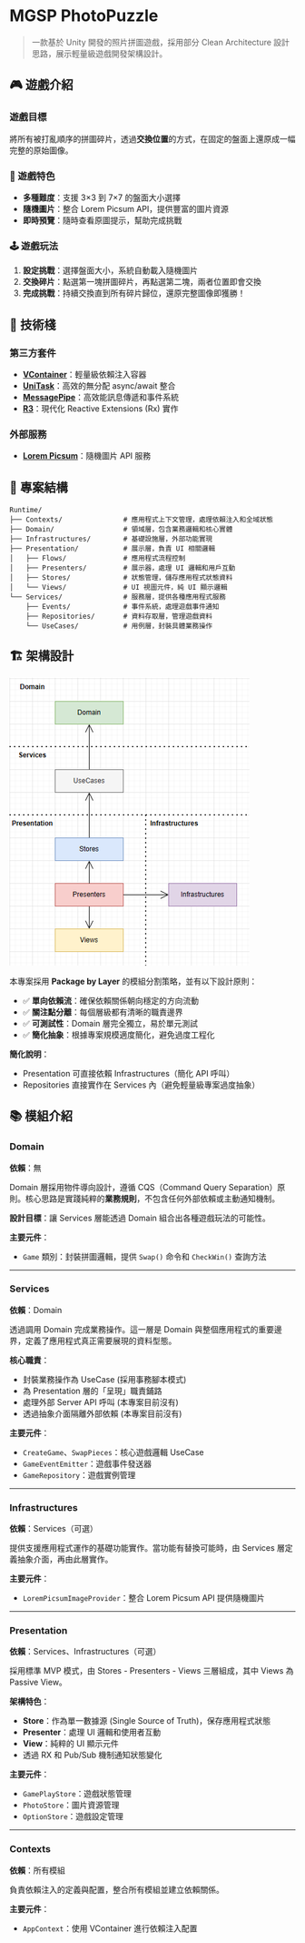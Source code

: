 # MGSP PhotoPuzzle

> 一款基於 Unity 開發的照片拼圖遊戲，採用部分 Clean Architecture 設計思路，展示輕量級遊戲開發架構設計。

## 🎮 遊戲介紹

### 遊戲目標

將所有被打亂順序的拼圖碎片，透過**交換位置**的方式，在固定的盤面上還原成一幅完整的原始圖像。

### 🎯 遊戲特色

- **多種難度**：支援 3×3 到 7×7 的盤面大小選擇
- **隨機圖片**：整合 Lorem Picsum API，提供豐富的圖片資源
- **即時預覽**：隨時查看原圖提示，幫助完成挑戰

### 🕹️ 遊戲玩法

1. **設定挑戰**：選擇盤面大小，系統自動載入隨機圖片
2. **交換碎片**：點選第一塊拼圖碎片，再點選第二塊，兩者位置即會交換
3. **完成挑戰**：持續交換直到所有碎片歸位，還原完整圖像即獲勝！

## 🔧 技術棧

### 第三方套件
- **[VContainer](https://vcontainer.hadashikick.jp/)**：輕量級依賴注入容器
- **[UniTask](https://github.com/Cysharp/UniTask)**：高效的無分配 async/await 整合
- **[MessagePipe](https://github.com/Cysharp/MessagePipe)**：高效能訊息傳遞和事件系統
- **[R3](https://github.com/Cysharp/R3)**：現代化 Reactive Extensions (Rx) 實作

### 外部服務
- **[Lorem Picsum](https://picsum.photos/)**：隨機圖片 API 服務

## 📂 專案結構
```
Runtime/                           
├── Contexts/               # 應用程式上下文管理，處理依賴注入和全域狀態
├── Domain/                 # 領域層，包含業務邏輯和核心實體
├── Infrastructures/        # 基礎設施層，外部功能實現
├── Presentation/           # 展示層，負責 UI 相關邏輯
│   ├── Flows/              # 應用程式流程控制
│   ├── Presenters/         # 展示器，處理 UI 邏輯和用戶互動
│   ├── Stores/             # 狀態管理，儲存應用程式狀態資料
│   └── Views/              # UI 視圖元件，純 UI 顯示邏輯
└── Services/               # 服務層，提供各種應用程式服務
    ├── Events/             # 事件系統，處理遊戲事件通知
    ├── Repositories/       # 資料存取層，管理遊戲資料
    └── UseCases/           # 用例層，封裝具體業務操作
```


## 🏗️ 架構設計

![architecture](./Docs/Images/architecture.png)

本專案採用 **Package by Layer** 的模組分割策略，並有以下設計原則：

- ✅ **單向依賴流**：確保依賴關係朝向穩定的方向流動
- ✅ **關注點分離**：每個層級都有清晰的職責邊界
- ✅ **可測試性**：Domain 層完全獨立，易於單元測試
- ✅ **簡化抽象**：根據專案規模適度簡化，避免過度工程化

**簡化說明**：
- Presentation 可直接依賴 Infrastructures（簡化 API 呼叫）
- Repositories 直接實作在 Services 內（避免輕量級專案過度抽象）

## 📚 模組介紹

### Domain
**依賴**：無

Domain 層採用物件導向設計，遵循 CQS（Command Query Separation）原則。核心思路是實踐純粹的**業務規則**，不包含任何外部依賴或主動通知機制。

**設計目標**：讓 Services 層能透過 Domain 組合出各種遊戲玩法的可能性。

**主要元件**：
- `Game` 類別：封裝拼圖邏輯，提供 `Swap()` 命令和 `CheckWin()` 查詢方法

---

### Services
**依賴**：Domain

透過調用 Domain 完成業務操作。這一層是 Domain 與整個應用程式的重要邊界，定義了應用程式真正需要展現的資料型態。

**核心職責**：
- 封裝業務操作為 UseCase (採用事務腳本模式)
- 為 Presentation 層的「呈現」職責鋪路
- 處理外部 Server API 呼叫 (本專案目前沒有)
- 透過抽象介面隔離外部依賴 (本專案目前沒有)

**主要元件**：
- `CreateGame`、`SwapPieces`：核心遊戲邏輯 UseCase
- `GameEventEmitter`：遊戲事件發送器
- `GameRepository`：遊戲實例管理

---

### Infrastructures
**依賴**：Services（可選）

提供支援應用程式運作的基礎功能實作。當功能有替換可能時，由 Services 層定義抽象介面，再由此層實作。

**主要元件**：
- `LoremPicsumImageProvider`：整合 Lorem Picsum API 提供隨機圖片

---

### Presentation
**依賴**：Services、Infrastructures（可選）

採用標準 MVP 模式，由 Stores - Presenters - Views 三層組成，其中 Views 為 Passive View。

**架構特色**：
- **Store**：作為單一數據源 (Single Source of Truth)，保存應用程式狀態
- **Presenter**：處理 UI 邏輯和使用者互動
- **View**：純粹的 UI 顯示元件
- 透過 RX 和 Pub/Sub 機制通知狀態變化

**主要元件**：
- `GamePlayStore`：遊戲狀態管理
- `PhotoStore`：圖片資源管理
- `OptionStore`：遊戲設定管理

---

### Contexts
**依賴**：所有模組

負責依賴注入的定義與配置，整合所有模組並建立依賴關係。

**主要元件**：
- `AppContext`：使用 VContainer 進行依賴注入配置

